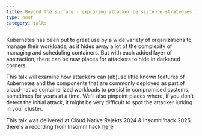 ```yaml
---
title: Beyond the surface - exploring attacker persistence strategies in Kubernetes
type: post
category: talks
---
```


Kubernetes has been put to great use by a wide variety of organizations to manage their workloads, as it hides away a lot of the complexity of managing and scheduling containers. But with each added layer of abstraction, there can be new places for attackers to hide in darkened corners.

This talk will examine how attackers can (ab)use little known features of Kubernetes and the components that are commonly deployed as part of cloud-native containerized workloads to persist in compromised systems, sometimes for years at a time. We'll also pinpoint places where, if you don't detect the initial attack, it might be very difficult to spot the attacker lurking in your cluster.

This talk was delivered at Cloud Native Rejekts 2024 & Insomni'hack 2025, there's a recording from Insomni'hack [here](https://youtu.be/4L8Dg_QSx30?si=ja2w_n335rifFuzL)